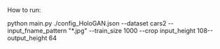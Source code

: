 How to run:

python main.py ./config_HoloGAN.json --dataset cars2 --input_fname_pattern "\*.jpg" --train_size 1000 --crop input_height 108--output_height 64
